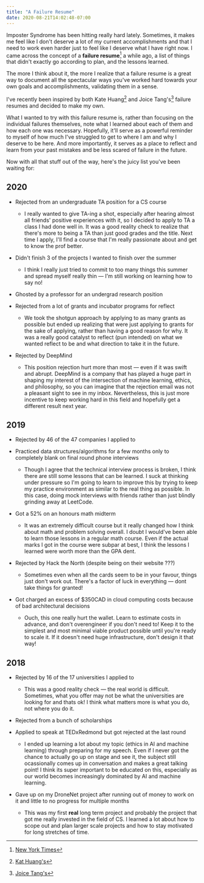 ```yaml
---
title: "A Failure Resume"
date: 2020-08-21T14:02:48-07:00
---
```


Imposter Syndrome has been hitting really hard lately. Sometimes, it makes me feel like I don't deserve a lot of my current accomplishments and that I need to work even harder just to feel like I deserve what I have right now. I came across the concept of a **failure resume**[^1] a while ago, a list of things that didn't exactly go according to plan, and the lessons learned.

The more I think about it, the more I realize that a failure resume is a great way to document all the spectacular ways you've worked hard towards your own goals and accomplishments, validating them in a sense.

I've recently been inspired by both Kate Huang[^2] and Joice Tang's[^3] failure resumes and decided to make my own.

What I wanted to try with this failure resume is, rather than focusing on the individual failures themselves, note what I learned about each of them and how each one was necessary. Hopefully, it'll serve as a powerful reminder to myself of how much I've struggled to get to where I am and why I deserve to be here. And more importantly, it serves as a place to reflect and learn from your past mistakes and be less scared of failure in the future.

Now with all that stuff out of the way, here's the juicy list you've been waiting for:

## 2020

* Rejected from an undergraduate TA position for a CS course
  * I really wanted to give TA-ing a shot, especially after hearing almost all friends' positive experiences with it, so I decided to apply to TA a class I had done well in. It was a good reality check to realize that there's more to being a TA than just good grades and the title. Next time I apply, I'll find a course that I'm really passionate about and get to know the prof better.

* Didn't finish 3 of the projects I wanted to finish over the summer
  * I think I really just tried to commit to too many things this summer and spread myself really thin &mdash; I'm still working on learning how to say no!

* Ghosted by a professor for an undergrad research position

* Rejected from a lot of grants and incubator programs for reflect
  * We took the shotgun approach by applying to as many grants as possible but ended up realizing that were just applying to grants for the sake of applying, rather than having a good reason for why. It was a really good catalyst to reflect (pun intended) on what we wanted reflect to be and what direction to take it in the future.

* Rejected by DeepMind
  * This position rejection hurt more than most &mdash; even if it was swift and abrupt. DeepMind is a company that has played a huge part in shaping my interest of the intersection of machine learning, ethics, and philosophy, so you can imagine that the rejection email was not a pleasant sight to see in my inbox. Nevertheless, this is just more incentive to keep working hard in this field and hopefully get a different result next year.

## 2019

* Rejected by 46 of the 47 companies I applied to

* Practiced data structures/algorithms for a few months only to completely blank on final round phone interviews
  * Though I agree that the technical interview process is broken, I think there are still some lessons that can be learned. I suck at thinking under pressure so I'm going to learn to improve this by trying to keep my practice environment as similar to the real thing as possible. In this case, doing mock interviews with friends rather than just blindly grinding away at LeetCode.

* Got a 52% on an honours math midterm
  * It was an extremely difficult course but it really changed how I think about math and problem solving overall. I doubt I would've been able to learn those lessons in a regular math course. Even if the actual marks I got in the course were subpar at best, I think the lessons I learned were worth more than the GPA dent.

* Rejected by Hack the North (despite being on their website ???)
  * Sometimes even when all the cards seem to be in your favour, things just don't work out. There's a factor of luck in everything &mdash; dont take things for granted!

* Got charged an excess of $350CAD in cloud computing costs because of bad architectural decisions
  * Ouch, this one really hurt the wallet. Learn to estimate costs in advance, and don't overengineer if you don't need to! Keep it to the simplest and most minimal viable product possible until you're ready to scale it. If it doesn't need huge infrastructure, don't design it that way!

## 2018

* Rejected by 16 of the 17 universities I applied to
  * This was a good reality check &mdash; the real world is difficult. Sometimes, what you offer may not be what the universities are looking for and thats ok! I think what matters more is what you do, not where you do it.

* Rejected from a bunch of scholarships

* Applied to speak at TEDxRedmond but got rejected at the last round
  * I ended up learning a lot about my topic (ethics in AI and machine learning) through preparing for my speech. Even if I never got the chance to actually go up on stage and see it, the subject still ocassionally comes up in conversation and makes a great talking point! I think its super important to be educated on this, especially as our world becomes increasingly dominated by AI and machine learning.

* Gave up on my DroneNet project after running out of money to work on it and little to no progress for multiple months
  * This was my first **real** long term project and probably the project that got me really invested in the field of CS. I learned a lot about how to scope out and plan larger scale projects and how to stay motivated for long stretches of time.

[^1]: [New York Times](https://www.nytimes.com/2019/02/03/smarter-living/failure-resume.html)
[^2]: [Kat Huang's](https://www.katmh.com/fail/)
[^3]: [Joice Tang's](https://www.notion.so/failure-resume-5e67efb72dfe4f4896bc812ed94dc098)